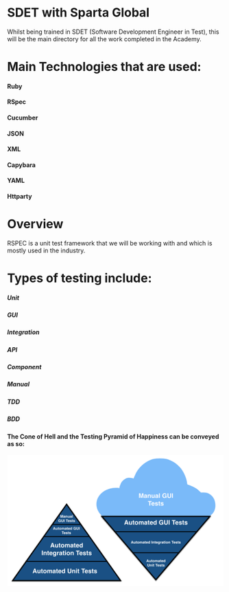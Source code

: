 # SDET with Sparta Global

Whilst being trained in SDET (Software Development Engineer in Test), this will be the main directory for all the work completed in the Academy.

# Main Technologies that are used:
#### Ruby
#### RSpec
#### Cucumber
#### JSON
#### XML
#### Capybara
#### YAML
#### Httparty

# Overview

RSPEC is a unit test framework that we will be working with and which is mostly used in the industry.

# Types of testing include:
##### Unit
##### GUI
##### Integration
##### API
##### Component
##### Manual
##### TDD
##### BDD

#### The Cone of Hell and the Testing Pyramid of Happiness can be conveyed as so:
![Image of the testing pyramid and cone of hell](test-pyramid.png)
